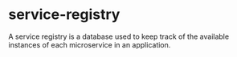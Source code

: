 # service-registry
A service registry is a database used to keep track of the available instances of each microservice in an application.
